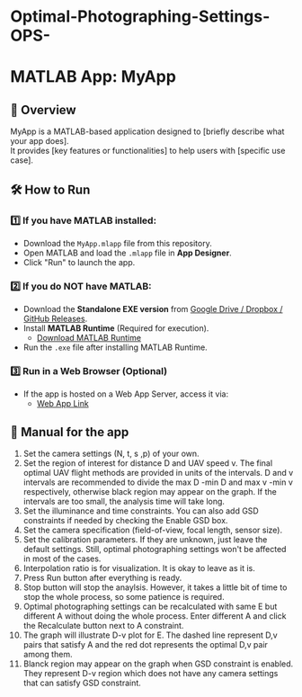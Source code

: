 # Optimal-Photographing-Settings-OPS-

# MATLAB App: MyApp

## 📌 Overview
MyApp is a MATLAB-based application designed to [briefly describe what your app does].  
It provides [key features or functionalities] to help users with [specific use case].

## 🛠️ How to Run
### 1️⃣ If you have MATLAB installed:
- Download the `MyApp.mlapp` file from this repository.
- Open MATLAB and load the `.mlapp` file in **App Designer**.
- Click "Run" to launch the app.

### 2️⃣ If you do **NOT** have MATLAB:
- Download the **Standalone EXE version** from [Google Drive / Dropbox / GitHub Releases](https://your-download-link).
- Install **MATLAB Runtime** (Required for execution).
  - [Download MATLAB Runtime](https://www.mathworks.com/products/compiler/matlab-runtime.html)
- Run the `.exe` file after installing MATLAB Runtime.

### 3️⃣ Run in a Web Browser (Optional)
- If the app is hosted on a Web App Server, access it via:
  - [Web App Link](http://your-webapp-server-link)

## 🔧 Manual for the app
1. Set the camera settings (N, t, s ,p) of your own.
2. Set the region of interest for distance D and UAV speed v. The final optimal UAV flight methods are provided in units of the intervals. D and v intervals are recommended to divide the max D -min D and max v -min v respectively, otherwise black region may appear on the graph. If the intervals are too small, the analysis time will take long. 
3. Set the illuminance and time constraints. You can also add GSD constraints if needed by checking the Enable GSD box.
4. Set the camera specification (field-of-view, focal length, sensor size). 
5. Set the calibration parameters. If they are unknown, just leave the default settings. Still, optimal photographing settings won't be affected in most of the cases.
6. Interpolation ratio is for visualization. It is okay to leave as it is.
7. Press Run button after everything is ready.
8. Stop button will stop the anaylsis. However, it takes a little bit of time to stop the whole process, so some patience is required.
9. Optimal photographing settings can be recalculated with same E but different A without doing the whole process. Enter different A and click the Recalculate button next to A constraint.
10. The graph will illustrate D-v plot for E. The dashed line represent D,v pairs that satisfy A and the red dot represents the optimal D,v pair among them. 
11. Blanck region may appear on the graph when GSD constraint is enabled. They represent D-v region which does not have any camera settings that can satisfy GSD constraint.
